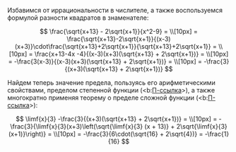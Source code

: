 Избавимся от иррациональности в числителе, а также воспользуемся формулой разности квадратов в знаменателе:

$$ \frac{\sqrt{x+13} - 2\sqrt{x+1}}{x^2-9} = \\[10px] = \frac{\sqrt{x+13}-2\sqrt{x+1}}{(x-3)(x+3)}\cdot\frac{\sqrt{x+13}+2\sqrt{x+1}}{\sqrt{x+13}+2\sqrt{x+1}} = \\[10px] = \frac{x+13-4x -4}{(x-3)(x+3)(\sqrt{x+13} + 2\sqrt{x+1})} = \\[10px] = -\frac{3(x-3)}{(x-3)(x+3)(\sqrt{x+13} + 2\sqrt{x+1})} = \\[10px] = -\frac{3}{(x+3)(\sqrt{x+13} + 2\sqrt{x+1})} $$

Найдем теперь значение предела, пользуясь его арифметическими свойствами, пределом степенной функции (<b:[П-ссылка](advanced/proto/f-lim/f-power)>), а также многократно применяя теорему о пределе сложной функции (<b:[П-ссылка](advanced/proto/f-lim/composition)>):

$$ \limf{x}{3} -\frac{3}{(x+3)(\sqrt{x+13} + 2\sqrt{x+1})} = \\[10px] = -\frac{3}{\limf{x}{3}(x+3)\left(\sqrt{\limf{x}{3} (x + 13)} + 2\sqrt{\limf{x}{3}(x+1)}\right)} = \\[10px] = -\frac{3}{6\cdot(\sqrt{16} + 2\sqrt{4})} = -\frac{1}{16} $$
